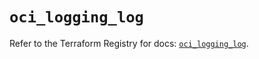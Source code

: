 # `oci_logging_log`

Refer to the Terraform Registry for docs: [`oci_logging_log`](https://registry.terraform.io/providers/oracle/oci/7.19.0/docs/resources/logging_log).
